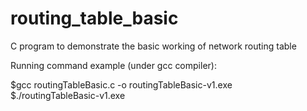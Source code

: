 # routing_table_basic
C program to demonstrate  the basic working of network routing table

Running command example (under gcc compiler):

$gcc routingTableBasic.c -o routingTableBasic-v1.exe
<br>
$./routingTableBasic-v1.exe

